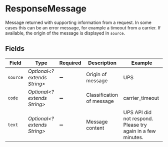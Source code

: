 # ResponseMessage

Message returned with supporting information from a request. In some cases this can be an error message, 
for example a timeout from a carrier. If available, the origin of the message is displayed in `source`.


## Fields

| Field                                                       | Type                                                        | Required                                                    | Description                                                 | Example                                                     |
| ----------------------------------------------------------- | ----------------------------------------------------------- | ----------------------------------------------------------- | ----------------------------------------------------------- | ----------------------------------------------------------- |
| `source`                                                    | *Optional<? extends String>*                                | :heavy_minus_sign:                                          | Origin of message                                           | UPS                                                         |
| `code`                                                      | *Optional<? extends String>*                                | :heavy_minus_sign:                                          | Classification of message                                   | carrier_timeout                                             |
| `text`                                                      | *Optional<? extends String>*                                | :heavy_minus_sign:                                          | Message content                                             | UPS API did not respond. Please try again in a few minutes. |
